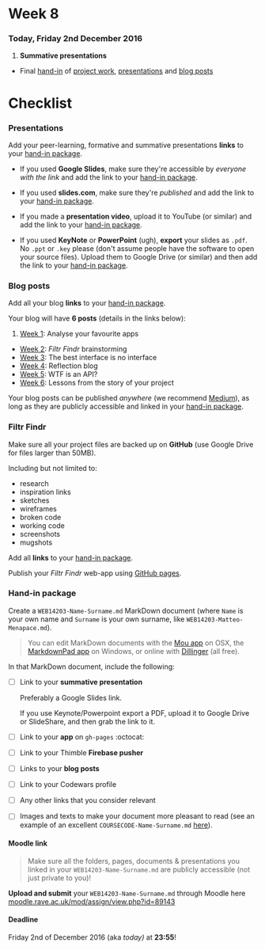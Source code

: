 # Week 8

### Today, Friday 2nd December 2016

1. **Summative presentations** 
* Final [hand-in](#hand-in-package) of [project work](#filter-bubbles), [presentations](#presentations) and [blog posts](#blog-posts)


# Checklist

### Presentations

Add your peer-learning, formative and summative presentations **links** to your [hand-in package](#hand-in-package).

* If you used **Google Slides**, make sure they're accessible by *everyone with the link* and add the link to your [hand-in package](#hand-in-package).

* If you used **slides.com**, make sure they're *published* and add the link to your [hand-in package](#hand-in-package).

* If you made a **presentation video**, upload it to YouTube (or similar) and add the link to your [hand-in package](#hand-in-package).

* If you used **KeyNote** or **PowerPoint** (ugh), **export** your slides as `.pdf`. No `.ppt` or `.key` please (don't assume people have the software to open your source files). Upload them to Google Drive (or similar) and then add the link to your [hand-in package](#hand-in-package).

### Blog posts 

Add all your blog **links** to your [hand-in package](#hand-in-package).

Your blog will have **6 posts** (details in the links below):

1. [Week 1](../01#blog): Analyse your favourite apps
* [Week 2](../02#blog): *Filtr Findr* brainstorming
* [Week 3](../03#blog): The best interface is no interface
* [Week 4](../04#blog): Reflection blog
* [Week 5](../05#blog): WTF is an API?
* [Week 6](../06#blog): Lessons from the story of your project

Your blog posts can be published *anywhere* (we recommend [Medium](https://medium.com)), as long as they are publicly accessible and linked in your [hand-in package](#hand-in-package).

### Filtr Findr

Make sure all your project files are backed up on **GitHub** (use Google Drive for files larger than 50MB). 

Including but not limited to:

* research
* inspiration links
* sketches
* wireframes
* broken code
* working code
* screenshots
* mugshots

Add all **links** to your [hand-in package](#hand-in-package).

Publish your *Filtr Findr* web-app using [GitHub pages](https://pages.github.com/). 
	
### Hand-in package

Create a `WEB14203-Name-Surname.md` MarkDown document (where `Name` is your own name and `Surname` is your own surname, like `WEB14203-Matteo-Menapace.md`).

> You can edit MarkDown documents with the [Mou app](http://25.io/mou/) on OSX, the [MarkdownPad app](http://markdownpad.com/) on Windows, or online with [Dillinger](http://dillinger.io/) (all free).

In that MarkDown document, include the following:

- [ ] Link to your **summative presentation**   

	Preferably a Google Slides link.   
  
	If you use Keynote/Powerpoint export a PDF, upload it to Google Drive or SlideShare, and then grab the link to it.
	
- [ ] Link to your **app** on `gh-pages` :octocat:

- [ ] Link to your Thimble **Firebase pusher**

- [ ] Links to your **blog posts** 

- [ ] Link to your Codewars profile

- [ ] Any other links that you consider relevant

- [	] Images and texts to make your document more pleasant to read (see an example of an excellent `COURSECODE-Name-Surname.md` [here](https://github.com/TomSharmanWeb/HarrySeatonWebsite/blob/master/README.md)).

#### Moodle link

> Make sure all the folders, pages, documents & presentations you linked in your `WEB14203-Name-Surname.md` are publicly accessible (not just private to you)!

**Upload and submit** your `WEB14203-Name-Surname.md` through Moodle here [moodle.rave.ac.uk/mod/assign/view.php?id=89143](https://moodle.rave.ac.uk/mod/assign/view.php?id=89143) 

#### Deadline

Friday 2nd of December 2016 (aka *today)* at **23:55**!